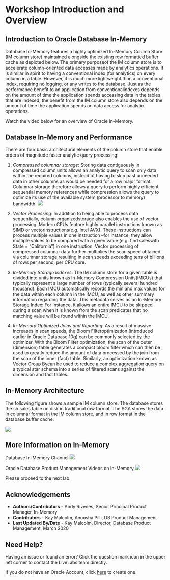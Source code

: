 # Workshop Introduction and Overview #

## Introduction to Oracle Database In-Memory ##
Database In-Memory features a highly optimized In-Memory Column Store (IM column store) maintained alongside the existing row formatted buffer cache as depicted below. The primary purposeof the IM column store is to accelerate column-oriented data accesses made by analytics operations. It is similar in spirit to having a conventional index (for analytics) on every column in a table. However, it is much more lightweight than a conventional index, requiring no logging, or any writes to the database. Just as the performance benefit to an application from conventionalindexes depends on the amount of time the application spends accessing data in the tables that are indexed, the benefit from the IM column store also depends on the amount of time the application spends on data access for analytic operations. 

Watch the video below for an overview of Oracle In-Memory.

[](youtube:JGM1taVRZHs)

## Database In-Memory and Performance

There are four basic architectural elements of the column store that enable orders of magnitude faster analytic query processing:  

1. *Compressed columnar storage*: Storing data contiguously in compressed column units allows an analytic query to scan only data within the required columns, instead of having to skip past unneeded data in other columns as would be needed for a row major format. Columnar storage therefore allows a query to perform highly efficient sequential memory references while compression allows the query to optimize its use of the available system (processor to memory) bandwidth. 
   ![](./images/DBIM.png " ") 

2. *Vector Processing*: In addition to being able to process data sequentially, column organizedstorage also enables the use of vector processing. Modern CPUs feature highly parallel instructions known as SIMD or vectorinstructions(e.g. Intel AVX). These instructions can process multiple values in one instruction –for instance, they allow multiple values to be compared with a given value (e.g. find saleswith State = “California”) in one instruction. Vector processing of compressed columnar data further multiplies the scan speed obtained via columnar storage,resulting in scan speeds exceeding tens of billions of rows per second, per CPU core. 
   
3. *In-Memory Storage Indexes*: The IM column store for a given table is divided into units known as In-Memory Compression Units(IMCUs) that typically represent a large number of rows (typically several hundred thousand). Each IMCU automatically records the min and max values for the data within each column in the IMCU, as well as other summary information regarding the data. This metadata serves as an In-Memory Storage Index:  For instance, it allows an entire IMCU to be skipped during a scan when it is known from the scan predicates that no matching value will be found within the IMCU. 
   
4. *In-Memory Optimized Joins and Reporting*: As a result of massive increases in scan speeds, the Bloom Filteroptimization (introduced earlier in Oracle Database 10g) can be commonly selected by the optimizer. With the Bloom Filter optimization, the scan of the outer (dimension) table generates a compact bloom filter which can then be used to greatly reduce the amount of data processed by the join from the scan of the inner (fact) table. Similarly, an optimization known as Vector Group Bycan be used to reduce a complex aggregation query on a typical star schema into a series of filtered scans against the dimension and fact tables.

## In-Memory Architecture

The following figure shows a sample IM column store. The database stores the sh.sales table on disk in traditional row format. The SGA stores the data in columnar format in the IM column store, and in row format in the database buffer cache. 

![](./images/arch.png " ") 

## More Information on In-Memory

Database In-Memory Channel
<a href="https://www.youtube.com/channel/UCSYHgTG68nrHa5aTGfFH4pA">![](./images/inmem.png " ") </a>

Oracle Database Product Management Videos on In-Memory
<a href="https://www.youtube.com/channel/UCr6mzwq_gcdsefQWBI72wIQ/search?query=in-memory">![](./images/youtube.png " ") </a>

Please proceed to the next lab.

## Acknowledgements

- **Authors/Contributors** - Andy Rivenes, Senior Principal Product Manager, In-Memory
- **Contributors** - Kay Malcolm, Anoosha Pilli, DB Product Management
- **Last Updated By/Date** - Kay Malcolm, Director, Database Product Management, March 2020

## Need Help?  
Having an issue or found an error?  Click the question mark icon in the upper left corner to contact the LiveLabs team directly.

If you do not have an Oracle Account, click [here](https://profile.oracle.com/myprofile/account/create-account.jspx) to create one. 
